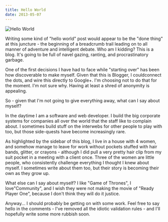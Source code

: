 ```yaml
---
title: Hello World
date: 2013-05-07
---
```


![Hello World](https://source.unsplash.com/03UCoidYvXw/1600x900)

Writing some kind of "hello world" post would appear to be the "done thing" at this juncture - the beginning of a breadcrumb trail leading on to all manner of adventure and intelligent debate. Who am I kidding? This is a blog. It's going to be full of navel gazing, ranting, and procrastinatory garbage.

One of the first decisions I have had to face while "starting over" has been how discoverable to make myself. Given that this is Blogger, I couldconnect the dots, and wire this directly to Google+. I'm choosing not to do that for the moment. I'm not sure why. Having at least a shred of anonymity is appealing.

So - given that I'm not going to give everything away, what can I say about myself?

In the daytime I am a software and web developer. I build the big corporate systems for companies all over the world that the staff like to complain about. I sometimes build stuff on the interwebs for other people to play with too, but those side-quests have become increasingly rare.

As highlighted by the sidebar of this blog, I live in a house with 4 women, and somehow manage to leave for work without pockets stuffed with hair bands, glitter, or crayons - although I did pull a very pretty hair clip from my suit pocket in a meeting with a client once. Three of the women are little people, who consistently challenge everything I thought I knew about myself. I sometimes write about them too, but their story is becoming their own as they grow up.

What else can I say about myself? I like "Game of Thrones", I love"Community", and I wish they were not making the movie of "Ready Player One", because I don't think they will do it justice.

Anyway... I should probably be getting on with some work. Feel free to say hello in the comments - I've removed all the idiotic validation rules - and I'll hopefully write some more rubbish soon.